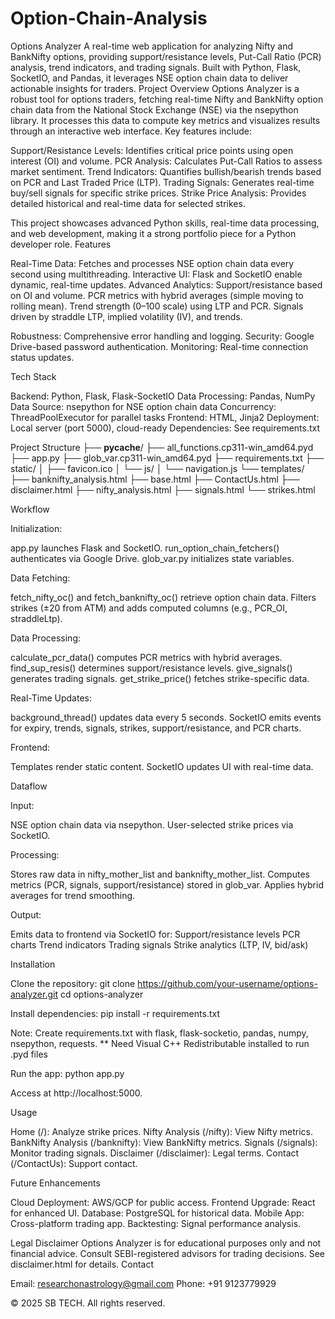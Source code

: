 # Option-Chain-Analysis
Options Analyzer
A real-time web application for analyzing Nifty and BankNifty options, providing support/resistance levels, Put-Call Ratio (PCR) analysis, trend indicators, and trading signals. Built with Python, Flask, SocketIO, and Pandas, it leverages NSE option chain data to deliver actionable insights for traders.
Project Overview
Options Analyzer is a robust tool for options traders, fetching real-time Nifty and BankNifty option chain data from the National Stock Exchange (NSE) via the nsepython library. It processes this data to compute key metrics and visualizes results through an interactive web interface. Key features include:

Support/Resistance Levels: Identifies critical price points using open interest (OI) and volume.
PCR Analysis: Calculates Put-Call Ratios to assess market sentiment.
Trend Indicators: Quantifies bullish/bearish trends based on PCR and Last Traded Price (LTP).
Trading Signals: Generates real-time buy/sell signals for specific strike prices.
Strike Price Analysis: Provides detailed historical and real-time data for selected strikes.

This project showcases advanced Python skills, real-time data processing, and web development, making it a strong portfolio piece for a Python developer role.
Features

Real-Time Data: Fetches and processes NSE option chain data every second using multithreading.
Interactive UI: Flask and SocketIO enable dynamic, real-time updates.
Advanced Analytics:
Support/resistance based on OI and volume.
PCR metrics with hybrid averages (simple moving to rolling mean).
Trend strength (0–100 scale) using LTP and PCR.
Signals driven by straddle LTP, implied volatility (IV), and trends.


Robustness: Comprehensive error handling and logging.
Security: Google Drive-based password authentication.
Monitoring: Real-time connection status updates.

Tech Stack

Backend: Python, Flask, Flask-SocketIO
Data Processing: Pandas, NumPy
Data Source: nsepython for NSE option chain data
Concurrency: ThreadPoolExecutor for parallel tasks
Frontend: HTML, Jinja2
Deployment: Local server (port 5000), cloud-ready
Dependencies: See requirements.txt

Project Structure
├── __pycache__/
├── all_functions.cp311-win_amd64.pyd
├── app.py
├── glob_var.cp311-win_amd64.pyd
├── requirements.txt
├── static/
│   ├── favicon.ico
│   └── js/
│       └── navigation.js
└── templates/
    ├── banknifty_analysis.html
    ├── base.html
    ├── ContactUs.html
    ├── disclaimer.html
    ├── nifty_analysis.html
    ├── signals.html
    └── strikes.html

Workflow

Initialization:

app.py launches Flask and SocketIO.
run_option_chain_fetchers() authenticates via Google Drive.
glob_var.py initializes state variables.


Data Fetching:

fetch_nifty_oc() and fetch_banknifty_oc() retrieve option chain data.
Filters strikes (±20 from ATM) and adds computed columns (e.g., PCR_OI, straddleLtp).


Data Processing:

calculate_pcr_data() computes PCR metrics with hybrid averages.
find_sup_resis() determines support/resistance levels.
give_signals() generates trading signals.
get_strike_price() fetches strike-specific data.


Real-Time Updates:

background_thread() updates data every 5 seconds.
SocketIO emits events for expiry, trends, signals, strikes, support/resistance, and PCR charts.


Frontend:

Templates render static content.
SocketIO updates UI with real-time data.



Dataflow

Input:

NSE option chain data via nsepython.
User-selected strike prices via SocketIO.


Processing:

Stores raw data in nifty_mother_list and banknifty_mother_list.
Computes metrics (PCR, signals, support/resistance) stored in glob_var.
Applies hybrid averages for trend smoothing.


Output:

Emits data to frontend via SocketIO for:
Support/resistance levels
PCR charts
Trend indicators
Trading signals
Strike analytics (LTP, IV, bid/ask)





Installation

Clone the repository:
git clone https://github.com/your-username/options-analyzer.git
cd options-analyzer


Install dependencies:
pip install -r requirements.txt

Note: Create requirements.txt with flask, flask-socketio, pandas, numpy, nsepython, requests.
** Need Visual C++ Redistributable installed to run .pyd files

Run the app:
python app.py


Access at http://localhost:5000.


Usage

Home (/): Analyze strike prices.
Nifty Analysis (/nifty): View Nifty metrics.
BankNifty Analysis (/banknifty): View BankNifty metrics.
Signals (/signals): Monitor trading signals.
Disclaimer (/disclaimer): Legal terms.
Contact (/ContactUs): Support contact.

Future Enhancements

Cloud Deployment: AWS/GCP for public access.
Frontend Upgrade: React for enhanced UI.
Database: PostgreSQL for historical data.
Mobile App: Cross-platform trading app.
Backtesting: Signal performance analysis.

Legal Disclaimer
Options Analyzer is for educational purposes only and not financial advice. Consult SEBI-registered advisors for trading decisions. See disclaimer.html for details.
Contact

Email: researchonastrology@gmail.com
Phone: +91 9123779929

© 2025 SB TECH. All rights reserved.
